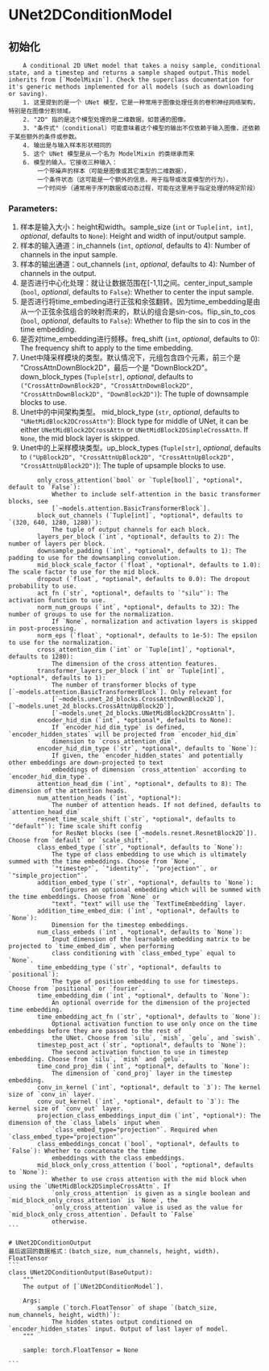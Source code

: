 # UNet2DConditionModel
## 初始化
```
    A conditional 2D UNet model that takes a noisy sample, conditional state, and a timestep and returns a sample shaped output.This model inherits from [`ModelMixin`]. Check the superclass documentation for it's generic methods implemented for all models (such as downloading or saving).
    1. 这里提到的是一个 UNet 模型，它是一种常用于图像处理任务的卷积神经网络架构，特别是在图像分割领域。
    2. "2D" 指的是这个模型处理的是二维数据，如普通的图像。
    3. "条件式"（conditional）可能意味着这个模型的输出不仅依赖于输入图像，还依赖于某些额外的条件或参数。
    4. 输出是与输入样本形状相同的
    5. 这个 UNet 模型是从一个名为 ModelMixin 的类继承而来
    6. 模型的输入。它接收三种输入：
        一个带噪声的样本（可能是图像或其它类型的二维数据），
        一个条件状态（这可能是一个额外的信息，用于指导或改变模型的行为），
        一个时间步（通常用于序列数据或动态过程，可能在这里用于指定处理的特定阶段）
```

### Parameters:
 
1. 样本是输入大小：height和width。sample_size (`int` or `Tuple[int, int]`, *optional*, defaults to `None`): Height and width of input/output sample.  
2. 样本的输入通道：in_channels (`int`, *optional*, defaults to 4): Number of channels in the input sample.  
3. 样本的输出通道：out_channels (`int`, *optional*, defaults to 4): Number of channels in the output.  
4. 是否进行中心化处理：就让让数据范围在[-1,1]之间。center_input_sample (`bool`, *optional*, defaults to `False`): Whether to center the input sample.  
5. 是否进行将time_embeding进行正弦和余弦翻转。因为time_embedding是由从一个正弦余弦组合的映射而来的，默认的组合是sin-cos。flip_sin_to_cos (`bool`, *optional*, defaults to `False`): Whether to flip the sin to cos in the time embedding.  
6. 是否对time_embedding进行频移。freq_shift (`int`, *optional*, defaults to 0): The frequency shift to apply to the time embedding.  
7. Unet中降采样模块的类型。默认情况下，元组包含四个元素，前三个是 "CrossAttnDownBlock2D"，最后一个是 "DownBlock2D"。down_block_types (`Tuple[str]`, *optional*, defaults to `("CrossAttnDownBlock2D", "CrossAttnDownBlock2D", "CrossAttnDownBlock2D", "DownBlock2D")`): The tuple of downsample blocks to use.
8. Unet中的中间架构类型。 mid_block_type (`str`, *optional*, defaults to `"UNetMidBlock2DCrossAttn"`):
            Block type for middle of UNet, it can be either `UNetMidBlock2DCrossAttn` or
            `UNetMidBlock2DSimpleCrossAttn`. If `None`, the mid block layer is skipped.  
9. Unet中的上采样模块类型。up_block_types (`Tuple[str]`, *optional*, defaults to `("UpBlock2D", "CrossAttnUpBlock2D", "CrossAttnUpBlock2D", "CrossAttnUpBlock2D")`): The tuple of upsample blocks to use.  
````          
        only_cross_attention(`bool` or `Tuple[bool]`, *optional*, default to `False`):
            Whether to include self-attention in the basic transformer blocks, see
            [`~models.attention.BasicTransformerBlock`].
        block_out_channels (`Tuple[int]`, *optional*, defaults to `(320, 640, 1280, 1280)`):
            The tuple of output channels for each block.
        layers_per_block (`int`, *optional*, defaults to 2): The number of layers per block.
        downsample_padding (`int`, *optional*, defaults to 1): The padding to use for the downsampling convolution.
        mid_block_scale_factor (`float`, *optional*, defaults to 1.0): The scale factor to use for the mid block.
        dropout (`float`, *optional*, defaults to 0.0): The dropout probability to use.
        act_fn (`str`, *optional*, defaults to `"silu"`): The activation function to use.
        norm_num_groups (`int`, *optional*, defaults to 32): The number of groups to use for the normalization.
            If `None`, normalization and activation layers is skipped in post-processing.
        norm_eps (`float`, *optional*, defaults to 1e-5): The epsilon to use for the normalization.
        cross_attention_dim (`int` or `Tuple[int]`, *optional*, defaults to 1280):
            The dimension of the cross attention features.
        transformer_layers_per_block (`int` or `Tuple[int]`, *optional*, defaults to 1):
            The number of transformer blocks of type [`~models.attention.BasicTransformerBlock`]. Only relevant for
            [`~models.unet_2d_blocks.CrossAttnDownBlock2D`], [`~models.unet_2d_blocks.CrossAttnUpBlock2D`],
            [`~models.unet_2d_blocks.UNetMidBlock2DCrossAttn`].
        encoder_hid_dim (`int`, *optional*, defaults to None):
            If `encoder_hid_dim_type` is defined, `encoder_hidden_states` will be projected from `encoder_hid_dim`
            dimension to `cross_attention_dim`.
        encoder_hid_dim_type (`str`, *optional*, defaults to `None`):
            If given, the `encoder_hidden_states` and potentially other embeddings are down-projected to text
            embeddings of dimension `cross_attention` according to `encoder_hid_dim_type`.
        attention_head_dim (`int`, *optional*, defaults to 8): The dimension of the attention heads.
        num_attention_heads (`int`, *optional*):
            The number of attention heads. If not defined, defaults to `attention_head_dim`
        resnet_time_scale_shift (`str`, *optional*, defaults to `"default"`): Time scale shift config
            for ResNet blocks (see [`~models.resnet.ResnetBlock2D`]). Choose from `default` or `scale_shift`.
        class_embed_type (`str`, *optional*, defaults to `None`):
            The type of class embedding to use which is ultimately summed with the time embeddings. Choose from `None`,
            `"timestep"`, `"identity"`, `"projection"`, or `"simple_projection"`.
        addition_embed_type (`str`, *optional*, defaults to `None`):
            Configures an optional embedding which will be summed with the time embeddings. Choose from `None` or
            "text". "text" will use the `TextTimeEmbedding` layer.
        addition_time_embed_dim: (`int`, *optional*, defaults to `None`):
            Dimension for the timestep embeddings.
        num_class_embeds (`int`, *optional*, defaults to `None`):
            Input dimension of the learnable embedding matrix to be projected to `time_embed_dim`, when performing
            class conditioning with `class_embed_type` equal to `None`.
        time_embedding_type (`str`, *optional*, defaults to `positional`):
            The type of position embedding to use for timesteps. Choose from `positional` or `fourier`.
        time_embedding_dim (`int`, *optional*, defaults to `None`):
            An optional override for the dimension of the projected time embedding.
        time_embedding_act_fn (`str`, *optional*, defaults to `None`):
            Optional activation function to use only once on the time embeddings before they are passed to the rest of
            the UNet. Choose from `silu`, `mish`, `gelu`, and `swish`.
        timestep_post_act (`str`, *optional*, defaults to `None`):
            The second activation function to use in timestep embedding. Choose from `silu`, `mish` and `gelu`.
        time_cond_proj_dim (`int`, *optional*, defaults to `None`):
            The dimension of `cond_proj` layer in the timestep embedding.
        conv_in_kernel (`int`, *optional*, default to `3`): The kernel size of `conv_in` layer.
        conv_out_kernel (`int`, *optional*, default to `3`): The kernel size of `conv_out` layer.
        projection_class_embeddings_input_dim (`int`, *optional*): The dimension of the `class_labels` input when
            `class_embed_type="projection"`. Required when `class_embed_type="projection"`.
        class_embeddings_concat (`bool`, *optional*, defaults to `False`): Whether to concatenate the time
            embeddings with the class embeddings.
        mid_block_only_cross_attention (`bool`, *optional*, defaults to `None`):
            Whether to use cross attention with the mid block when using the `UNetMidBlock2DSimpleCrossAttn`. If
            `only_cross_attention` is given as a single boolean and `mid_block_only_cross_attention` is `None`, the
            `only_cross_attention` value is used as the value for `mid_block_only_cross_attention`. Default to `False`
            otherwise.
```

# UNet2DConditionOutput
最后返回的数据格式：(batch_size, num_channels, height, width)， FloatTensor
```
class UNet2DConditionOutput(BaseOutput):
    """
    The output of [`UNet2DConditionModel`].

    Args:
        sample (`torch.FloatTensor` of shape `(batch_size, num_channels, height, width)`):
            The hidden states output conditioned on `encoder_hidden_states` input. Output of last layer of model.
    """

    sample: torch.FloatTensor = None

```

